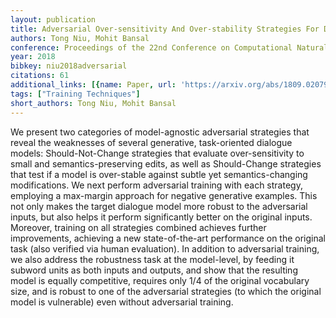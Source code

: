 ```yaml
---
layout: publication
title: Adversarial Over-sensitivity And Over-stability Strategies For Dialogue Models
authors: Tong Niu, Mohit Bansal
conference: Proceedings of the 22nd Conference on Computational Natural Language Learning
year: 2018
bibkey: niu2018adversarial
citations: 61
additional_links: [{name: Paper, url: 'https://arxiv.org/abs/1809.02079'}]
tags: ["Training Techniques"]
short_authors: Tong Niu, Mohit Bansal
---
```

We present two categories of model-agnostic adversarial strategies that
reveal the weaknesses of several generative, task-oriented dialogue models:
Should-Not-Change strategies that evaluate over-sensitivity to small and
semantics-preserving edits, as well as Should-Change strategies that test if a
model is over-stable against subtle yet semantics-changing modifications. We
next perform adversarial training with each strategy, employing a max-margin
approach for negative generative examples. This not only makes the target
dialogue model more robust to the adversarial inputs, but also helps it perform
significantly better on the original inputs. Moreover, training on all
strategies combined achieves further improvements, achieving a new
state-of-the-art performance on the original task (also verified via human
evaluation). In addition to adversarial training, we also address the
robustness task at the model-level, by feeding it subword units as both inputs
and outputs, and show that the resulting model is equally competitive, requires
only 1/4 of the original vocabulary size, and is robust to one of the
adversarial strategies (to which the original model is vulnerable) even without
adversarial training.
